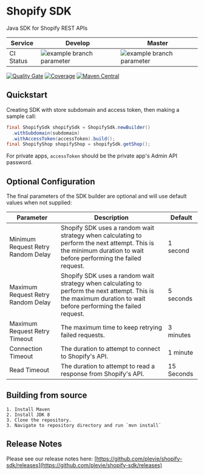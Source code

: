 # Shopify SDK

Java SDK for Shopify REST APIs

| Service   | Develop | Master |
|-----------|---------|--------|
| CI Status | ![example branch parameter](https://github.com/plevie/shopify-sdk/actions/workflows/maven-develop.yml/badge.svg?branch=develop) | ![example branch parameter](https://github.com/plevie/shopify-sdk/actions/workflows/maven.yml/badge.svg?branch=master) |

[![Quality Gate](https://sonarcloud.io/api/project_badges/measure?project=plevie_shopify-sdk&metric=alert_status)](https://sonarcloud.io/dashboard?id=plevie_shopify-sdk) [![Coverage](https://sonarcloud.io/api/project_badges/measure?project=plevie_shopify-sdk&metric=coverage)](https://sonarcloud.io/component_measures?id=plevie_shopify-sdk&metric=coverage)
[![Maven Central](https://img.shields.io/maven-central/v/com.channelape/shopify-sdk.svg?label=Maven%20Central)](https://search.maven.org/search?q=g:%22com.channelape%22%20AND%20a:%22shopify-sdk%22)


## Quickstart
Creating SDK with store subdomain and access token, then making a sample call:

```java
final ShopifySdk shopifySdk = ShopifySdk.newBuilder()
  .withSubdomain(subdomain)
  .withAccessToken(accessToken).build();
final ShopifyShop shopifyShop = shopifySdk.getShop();
```
For private apps, `accessToken` should be the private app's Admin API password.

## Optional Configuration
The final parameters of the SDK builder are optional and will use default values when not supplied:

| Parameter   | Description | Default |
|-----------|---------|--------|
|Minimum Request Retry Random Delay|Shopify SDK uses a random wait strategy when calculating to perform the next attempt. This is the minimum duration to wait before performing the failed request.|1 second|
|Maximum Request Retry Random Delay|Shopify SDK uses a random wait strategy when calculating to perform the next attempt. This is the maximum duration to wait before performing the failed request.|5 seconds|
|Maximum Request Retry Timeout|The maximum time to keep retrying failed requests.|3 minutes|
|Connection Timeout|The duration to attempt to connect to Shopify's API.|1 minute|
|Read Timeout|The duration to attempt to read a response from Shopify's API.|15 Seconds|

## Building from source

	1. Install Maven
	2. Install JDK 8
	3. Clone the repository.
	3. Navigate to repository directory and run `mvn install`

## Release Notes
Please see our release notes here:  [https://github.com/plevie/shopify-sdk/releases](https://github.com/plevie/shopify-sdk/releases)


